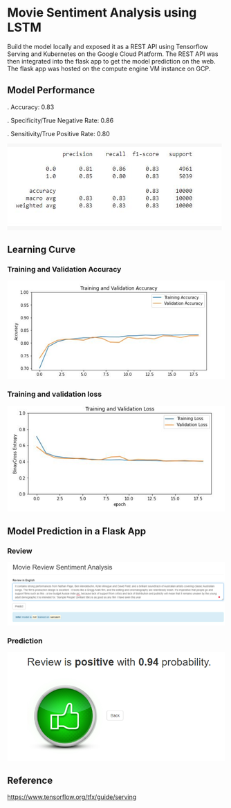 # Movie Sentiment Analysis using LSTM
Build the model locally and exposed it as a REST API using Tensorflow Serving and Kubernetes on the Google Cloud Platform. The REST API was then integrated into the flask app to get the model prediction on the web. The flask app was hosted on the compute engine VM instance on GCP.
## Model Performance
. Accuracy: 0.83

. Specificity/True Negative Rate: 0.86

. Sensitivity/True Positive Rate: 0.80

![](images/classification_report.JPG)

## Learning Curve
### Training and Validation Accuracy
![](images/training_validation_accuracy.JPG)

### Training and validation loss
![](images/training_validation_loss.JPG)

## Model Prediction in a Flask App
### Review
![](images/review.png)
### Prediction
![](images/result.png)
## Reference 
https://www.tensorflow.org/tfx/guide/serving
